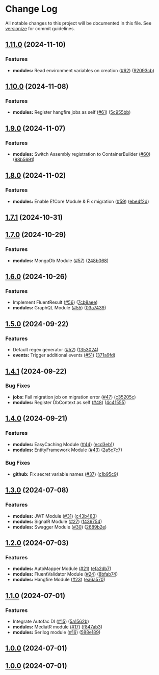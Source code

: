 # Change Log

All notable changes to this project will be documented in this file. See [versionize](https://github.com/versionize/versionize) for commit guidelines.

<a name="1.11.0"></a>
## [1.11.0](https://www.github.com/SaveApis/SaveApis.Core/releases/tag/v1.11.0) (2024-11-10)

### Features

* **modules:** Read environment variables on creation ([#62](https://www.github.com/SaveApis/SaveApis.Core/issues/62)) ([92093cb](https://www.github.com/SaveApis/SaveApis.Core/commit/92093cb0ad16eb9b085d5fd4fb6e5757f28ebf95))

<a name="1.10.0"></a>
## [1.10.0](https://www.github.com/SaveApis/SaveApis.Core/releases/tag/v1.10.0) (2024-11-08)

### Features

* **modules:** Register hangfire jobs as self ([#61](https://www.github.com/SaveApis/SaveApis.Core/issues/61)) ([5c955bb](https://www.github.com/SaveApis/SaveApis.Core/commit/5c955bb053a1b79adce982759b9e66210f7bb7e1))

<a name="1.9.0"></a>
## [1.9.0](https://www.github.com/SaveApis/SaveApis.Core/releases/tag/v1.9.0) (2024-11-07)

### Features

* **modules:** Switch Assembly registration to ContainerBuilder ([#60](https://www.github.com/SaveApis/SaveApis.Core/issues/60)) ([98b5691](https://www.github.com/SaveApis/SaveApis.Core/commit/98b569107355b0339e31cfb300684eee95a122b3))

<a name="1.8.0"></a>
## [1.8.0](https://www.github.com/SaveApis/SaveApis.Core/releases/tag/v1.8.0) (2024-11-02)

### Features

* **modules:** Enable EfCore Module & Fix migration ([#59](https://www.github.com/SaveApis/SaveApis.Core/issues/59)) ([ebe4f2d](https://www.github.com/SaveApis/SaveApis.Core/commit/ebe4f2dae4a560c95a8ffbe82839e41189b39418))

<a name="1.7.1"></a>
## [1.7.1](https://www.github.com/SaveApis/SaveApis.Core/releases/tag/v1.7.1) (2024-10-31)

<a name="1.7.0"></a>
## [1.7.0](https://www.github.com/SaveApis/SaveApis.Core/releases/tag/v1.7.0) (2024-10-29)

### Features

* **modules:** MongoDb Module ([#57](https://www.github.com/SaveApis/SaveApis.Core/issues/57)) ([248b068](https://www.github.com/SaveApis/SaveApis.Core/commit/248b068f836fca0beacb47ca78978a502a9127e6))

<a name="1.6.0"></a>
## [1.6.0](https://www.github.com/SaveApis/SaveApis.Core/releases/tag/v1.6.0) (2024-10-26)

### Features

* Implement FluentResult ([#56](https://www.github.com/SaveApis/SaveApis.Core/issues/56)) ([7cb8aee](https://www.github.com/SaveApis/SaveApis.Core/commit/7cb8aee92f1498d6fbf58a674189be2f560ef85d))
* **modules:** GraphQL Module ([#55](https://www.github.com/SaveApis/SaveApis.Core/issues/55)) ([03a7439](https://www.github.com/SaveApis/SaveApis.Core/commit/03a743961e01d51765aee9437ac6e4db8a283019))

<a name="1.5.0"></a>
## [1.5.0](https://www.github.com/SaveApis/SaveApis.Core/releases/tag/v1.5.0) (2024-09-22)

### Features

* Default regex generator ([#52](https://www.github.com/SaveApis/SaveApis.Core/issues/52)) ([1353024](https://www.github.com/SaveApis/SaveApis.Core/commit/1353024277e9df26aa28a77e4f93703654e81187))
* **events:** Trigger additional events ([#51](https://www.github.com/SaveApis/SaveApis.Core/issues/51)) ([371a9fd](https://www.github.com/SaveApis/SaveApis.Core/commit/371a9fd515f23b90d1e94694cbd02ddb5f7ec4a5))

<a name="1.4.1"></a>
## [1.4.1](https://www.github.com/SaveApis/SaveApis.Core/releases/tag/v1.4.1) (2024-09-22)

### Bug Fixes

* **jobs:** Fail migration job on migration error ([#47](https://www.github.com/SaveApis/SaveApis.Core/issues/47)) ([c35205c](https://www.github.com/SaveApis/SaveApis.Core/commit/c35205cbc3c5739360006a3c5f33f5dd30eb7526))
* **modules:** Register DbContext as self ([#48](https://www.github.com/SaveApis/SaveApis.Core/issues/48)) ([4c41555](https://www.github.com/SaveApis/SaveApis.Core/commit/4c41555933275df2d08977caf69b70b2722dd323))

<a name="1.4.0"></a>
## [1.4.0](https://www.github.com/SaveApis/SaveApis.Core/releases/tag/v1.4.0) (2024-09-21)

### Features

* **modules:** EasyCaching Module ([#44](https://www.github.com/SaveApis/SaveApis.Core/issues/44)) ([ecd3eb1](https://www.github.com/SaveApis/SaveApis.Core/commit/ecd3eb15ed0c609820beece77166eedfe25d9cbd))
* **modules:** EntityFramework Module ([#43](https://www.github.com/SaveApis/SaveApis.Core/issues/43)) ([2a5c7c7](https://www.github.com/SaveApis/SaveApis.Core/commit/2a5c7c78a8253871c9acedcce0a6e1077e073f02))

### Bug Fixes

* **github:** Fix secret variable names ([#37](https://www.github.com/SaveApis/SaveApis.Core/issues/37)) ([c1b95c9](https://www.github.com/SaveApis/SaveApis.Core/commit/c1b95c985765a43e42e856bae7688208c94b43cd))

<a name="1.3.0"></a>
## [1.3.0](https://www.github.com/SaveApis/SaveApis.Core/releases/tag/v1.3.0) (2024-07-08)

### Features

* **modules:** JWT Module ([#31](https://www.github.com/SaveApis/SaveApis.Core/issues/31)) ([c43b483](https://www.github.com/SaveApis/SaveApis.Core/commit/c43b483f3806efa85e1f017735bca32009106275))
* **modules:** SignalR Module ([#27](https://www.github.com/SaveApis/SaveApis.Core/issues/27)) ([f439754](https://www.github.com/SaveApis/SaveApis.Core/commit/f4397547610d59a4815ee9af7524c155b066eab1))
* **modules:** Swagger Module ([#30](https://www.github.com/SaveApis/SaveApis.Core/issues/30)) ([2689b2e](https://www.github.com/SaveApis/SaveApis.Core/commit/2689b2e8d63ec99768828c594da29e4b9100545e))

<a name="1.2.0"></a>
## [1.2.0](https://www.github.com/SaveApis/SaveApis.Core/releases/tag/v1.2.0) (2024-07-03)

### Features

* **modules:** AutoMapper Module ([#21](https://www.github.com/SaveApis/SaveApis.Core/issues/21)) ([efa2db7](https://www.github.com/SaveApis/SaveApis.Core/commit/efa2db70949d1c273ff704af8362778e6f4dc03b))
* **modules:** FluentValidator Module ([#24](https://www.github.com/SaveApis/SaveApis.Core/issues/24)) ([8bfab74](https://www.github.com/SaveApis/SaveApis.Core/commit/8bfab74183dd788e85e2cb35f0005d7fbe603592))
* **modules:** Hangfire Module ([#23](https://www.github.com/SaveApis/SaveApis.Core/issues/23)) ([ea6a570](https://www.github.com/SaveApis/SaveApis.Core/commit/ea6a5701319954dfba315b69689029f8c928e087))

<a name="1.1.0"></a>
## [1.1.0](https://www.github.com/SaveApis/SaveApis.Core/releases/tag/v1.1.0) (2024-07-01)

### Features

* Integrate Autofac DI ([#15](https://www.github.com/SaveApis/SaveApis.Core/issues/15)) ([5a1562b](https://www.github.com/SaveApis/SaveApis.Core/commit/5a1562b713bc04101348ecdf31c2fbd32e0db60f))
* **modules:** MediatR module ([#17](https://www.github.com/SaveApis/SaveApis.Core/issues/17)) ([f847ab3](https://www.github.com/SaveApis/SaveApis.Core/commit/f847ab367c503605d1382476bf5d03764aae5469))
* **modules:** Serilog module ([#16](https://www.github.com/SaveApis/SaveApis.Core/issues/16)) ([588e189](https://www.github.com/SaveApis/SaveApis.Core/commit/588e18914342b7a60c62145d8e2de5185622dbd2))

<a name="1.0.0"></a>
## [1.0.0](https://www.github.com/SaveApis/SaveApis.Core/releases/tag/v1.0.0) (2024-07-01)

<a name="1.0.0"></a>
## [1.0.0](https://www.github.com/SaveApis/SaveApis.Core/releases/tag/v1.0.0) (2024-07-01)


